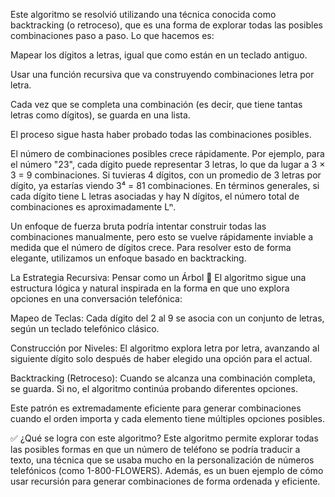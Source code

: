 Este algoritmo se resolvió utilizando una técnica conocida como backtracking (o retroceso), que es una forma de explorar todas las posibles combinaciones paso a paso. Lo que hacemos es:

Mapear los dígitos a letras, igual que como están en un teclado antiguo.

Usar una función recursiva que va construyendo combinaciones letra por letra.

Cada vez que se completa una combinación (es decir, que tiene tantas letras como dígitos), se guarda en una lista.

El proceso sigue hasta haber probado todas las combinaciones posibles.

El número de combinaciones posibles crece rápidamente. Por ejemplo, para el número "23", cada dígito puede representar 3 letras, lo que da lugar a 3 × 3 = 9 combinaciones. Si tuvieras 4 dígitos, con un promedio de 3 letras por dígito, ya estarías viendo 3⁴ = 81 combinaciones. En términos generales, si cada dígito tiene L letras asociadas y hay N dígitos, el número total de combinaciones es aproximadamente Lⁿ.

Un enfoque de fuerza bruta podría intentar construir todas las combinaciones manualmente, pero esto se vuelve rápidamente inviable a medida que el número de dígitos crece. Para resolver esto de forma elegante, utilizamos un enfoque basado en backtracking.

La Estrategia Recursiva: Pensar como un Árbol 🌳
El algoritmo sigue una estructura lógica y natural inspirada en la forma en que uno explora opciones en una conversación telefónica:

Mapeo de Teclas: Cada dígito del 2 al 9 se asocia con un conjunto de letras, según un teclado telefónico clásico.

Construcción por Niveles: El algoritmo explora letra por letra, avanzando al siguiente dígito solo después de haber elegido una opción para el actual.

Backtracking (Retroceso): Cuando se alcanza una combinación completa, se guarda. Si no, el algoritmo continúa probando diferentes opciones.

Este patrón es extremadamente eficiente para generar combinaciones cuando el orden importa y cada elemento tiene múltiples opciones posibles.

✅ ¿Qué se logra con este algoritmo?
Este algoritmo permite explorar todas las posibles formas en que un número de teléfono se podría traducir a texto, una técnica que se usaba mucho en la personalización de números telefónicos (como 1-800-FLOWERS). Además, es un buen ejemplo de cómo usar recursión para generar combinaciones de forma ordenada y eficiente.
